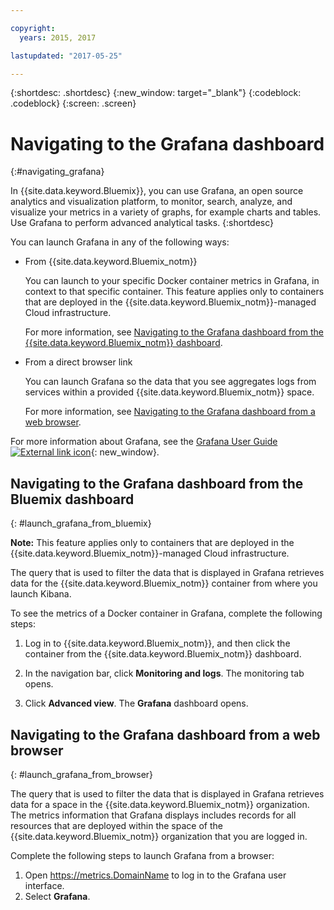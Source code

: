 ```yaml
---

copyright:
  years: 2015, 2017

lastupdated: "2017-05-25"

---
```



{:shortdesc: .shortdesc}
{:new_window: target="_blank"}
{:codeblock: .codeblock}
{:screen: .screen}

# Navigating to the Grafana dashboard
{:#navigating_grafana}

In {{site.data.keyword.Bluemix}}, you can use Grafana, an open source analytics and visualization platform, to monitor, search, analyze, and visualize your metrics in a variety of graphs, for example charts and tables. Use Grafana to perform advanced analytical tasks.
{:shortdesc}

You can launch Grafana in any of the following ways:

* From {{site.data.keyword.Bluemix_notm}}

    You can launch to your specific Docker container metrics in Grafana, in context to that specific container. This feature applies only to containers that are deployed in the {{site.data.keyword.Bluemix_notm}}-managed Cloud infrastructure. 
    
    For more information, see [Navigating to the Grafana dashboard from the {{site.data.keyword.Bluemix_notm}} 
    dashboard](navigating_grafana.html#launch_grafana_from_bluemix).

* From a direct browser link

    You can launch Grafana so the data that you see aggregates logs from services within a provided {{site.data.keyword.Bluemix_notm}} space.
    
    For more information, see [Navigating to the Grafana dashboard from a web browser](navigating_grafana.html#launch_grafana_from_browser).
    
For more information about Grafana, see the [Grafana User Guide ![External link icon](../../../icons/launch-glyph.svg "External link icon")](http://docs.grafana.org/guides/getting_started/){: new_window}.


##  Navigating to the Grafana dashboard from the Bluemix dashboard
{: #launch_grafana_from_bluemix}

**Note:** This feature applies only to containers that are deployed in the {{site.data.keyword.Bluemix_notm}}-managed Cloud infrastructure. 

The query that is used to filter the data that is displayed in Grafana retrieves data for the {{site.data.keyword.Bluemix_notm}} container from where you launch Kibana. 

To see the metrics of a Docker container in Grafana, complete the following steps:

1. Log in to {{site.data.keyword.Bluemix_notm}}, and then click the container from the {{site.data.keyword.Bluemix_notm}} dashboard. 
    
2. In the navigation bar, click **Monitoring and logs**. The monitoring tab opens. 
    
3. Click **Advanced view**. The **Grafana** dashboard opens.


##  Navigating to the Grafana dashboard from a web browser
{: #launch_grafana_from_browser}

The query that is used to filter the data that is displayed in Grafana retrieves data for a space in the {{site.data.keyword.Bluemix_notm}} organization. The metrics information that Grafana displays includes records for all resources that are deployed within the space of the {{site.data.keyword.Bluemix_notm}} organization that you are logged in.

Complete the following steps to launch Grafana from a browser:

1. Open [https://metrics.<span class="keyword" data-hd-keyref="DomainName">DomainName</span>](https://metrics.{DomainName}) to log in to the Grafana user interface.
2. Select **Grafana**.
     

